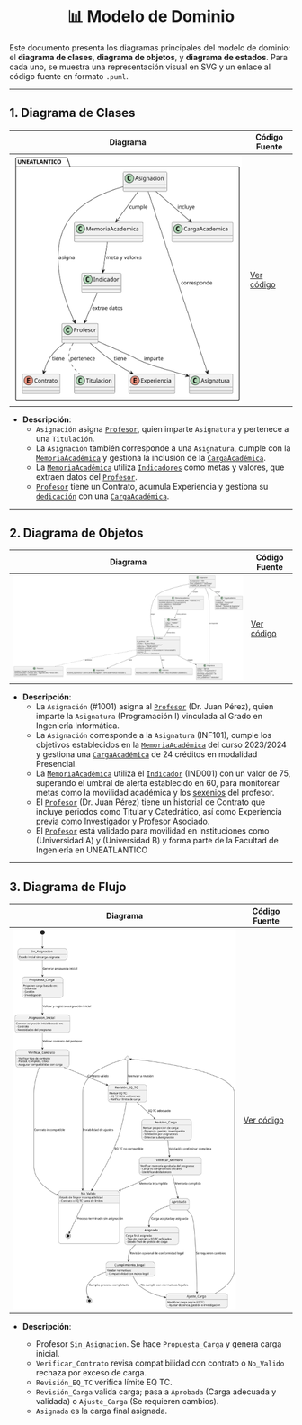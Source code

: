 <div align="center">

# 📊 Modelo de Dominio

</div>

Este documento presenta los diagramas principales del modelo de dominio: el **diagrama de clases**, **diagrama de objetos**, y **diagrama de estados**. Para cada uno, se muestra una representación visual en SVG y un enlace al código fuente en formato `.puml`.

---

## 1. Diagrama de Clases


| **Diagrama** | **Código Fuente** |
|--------------|--------------------|
| ![Diagrama de Clases](/images/modelosUML/MdD/diagramaDeClases.svg) | [Ver código](/modelosUML/MdD/diagramaDeClases.puml) |

- **Descripción**: 
  - `Asignación` asigna [`Profesor`](/documentos/glosario.md#-pdi-personal-docente-e-investigador), quien imparte `Asignatura` y pertenece a una `Titulación`.
  - La `Asignación` también corresponde a una `Asignatura`, cumple con la [`MemoriaAcadémica`](/documentos/glosario.md#-memoria-académica) y gestiona la inclusión de la [`CargaAcadémica`](/documentos/glosario.md#-carga-académica).
  - La [`MemoriaAcadémica`](/documentos/glosario.md#-memoria-académica) utiliza [`Indicadores`](/documentos/glosario.md#-indicador) como metas y valores, que extraen datos del [`Profesor`](/documentos/glosario.md#-pdi-personal-docente-e-investigador).
  - [`Profesor`](/documentos/glosario.md#-pdi-personal-docente-e-investigador) tiene un Contrato, acumula Experiencia y gestiona su [`dedicación`](/documentos/glosario.md#-dedicación) con una [`CargaAcadémica`](/documentos/glosario.md#-carga-académica).

---

## 2. Diagrama de Objetos



| **Diagrama** | **Código Fuente** |
|--------------|--------------------|
| ![Diagrama de Objetos](/images/modelosUML/MdD/diagramaDeObjetos.svg) | [Ver código](/modelosUML/MdD/diagramaDeObjetos.puml) |

- **Descripción**:
  - La `Asignación` (#1001) asigna al [`Profesor`](/documentos/glosario.md#-pdi-personal-docente-e-investigador) (Dr. Juan Pérez), quien imparte la `Asignatura` (Programación I) vinculada al Grado en Ingeniería Informática.
  - La `Asignación` corresponde a la `Asignatura` (INF101), cumple los objetivos establecidos en la [`MemoriaAcadémica`](/documentos/glosario.md#-memoria-académica) del curso 2023/2024 y gestiona una [`CargaAcadémica`](/documentos/glosario.md#-carga-académica) de 24 créditos en modalidad Presencial.
  - La [`MemoriaAcadémica`](/documentos/glosario.md#-memoria-académica) utiliza el [`Indicador`](/documentos/glosario.md#-indicador) (IND001) con un valor de 75, superando el umbral de alerta establecido en 60, para monitorear metas como la movilidad académica y los [sexenios](/documentos/glosario.md#-sexenio) del profesor.
  - El [`Profesor`](/documentos/glosario.md#-pdi-personal-docente-e-investigador) (Dr. Juan Pérez) tiene un historial de Contrato que incluye periodos como Titular y Catedrático, así como Experiencia previa como Investigador y Profesor Asociado.
  - El [`Profesor`](/documentos/glosario.md#-pdi-personal-docente-e-investigador) está validado para movilidad en instituciones como (Universidad A) y (Universidad B) y forma parte de la Facultad de Ingeniería en UNEATLANTICO

---

## 3. Diagrama de Flujo


| **Diagrama** | **Código Fuente** |
|--------------|--------------------|
| ![Diagrama de Estados](/images/modelosUML/MdD/diagramaDeEstados.svg) | [Ver código](/modelosUML/MdD/diagramaDeEstados.puml) |

- **Descripción**:

  - Profesor `Sin_Asignacion`. Se hace `Propuesta_Carga` y genera carga inicial.
  - `Verificar_Contrato` revisa compatibilidad con contrato o `No_Valido` rechaza por exceso de carga.
  - `Revisión_EQ_TC` verifica límite EQ TC.
  - `Revisión_Carga` valida carga; pasa a `Aprobada` (Carga adecuada y validada) o `Ajuste_Carga` (Se requieren cambios).
  - `Asignada` es la carga final asignada.